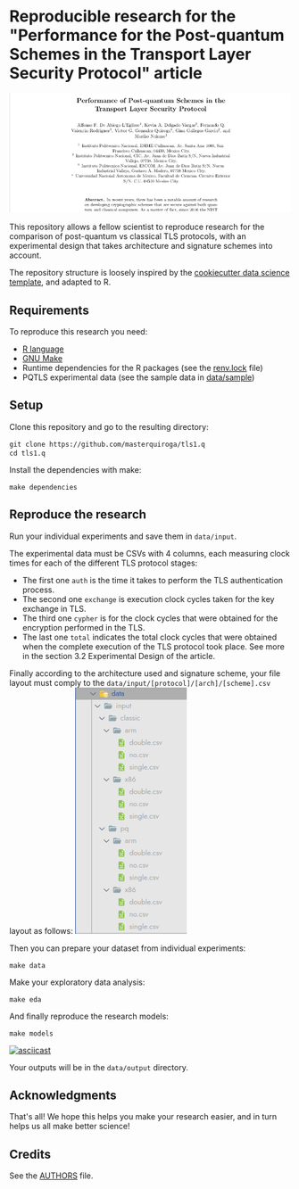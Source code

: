 # Reproducible research for the "Performance for the Post-quantum Schemes in the Transport Layer Security Protocol" article

![PQTLS article](./assets/img/article.png)

This repository allows a fellow scientist to reproduce research for the comparison of post-quantum vs classical TLS protocols, with an experimental design that takes architecture and signature schemes into account.

The repository structure is loosely inspired by the [cookiecutter data science template](https://drivendata.github.io/cookiecutter-data-science/#directory-structure), and adapted to R.

## Requirements

To reproduce this research you need:
- [R language](https://cloud.r-project.org/)
- [GNU Make](https://www.gnu.org/software/make/)
- Runtime dependencies for the R packages (see the [renv.lock](./renv.lock) file)
- PQTLS experimental data (see the sample data in [data/sample](./data/sample))

## Setup

Clone this repository and go to the resulting directory:
```
git clone https://github.com/masterquiroga/tls1.q
cd tls1.q
```

Install the dependencies with make:
```
make dependencies
```

## Reproduce the research

Run your individual experiments and save them in `data/input`. 

The experimental data must be CSVs with 4 columns, each measuring clock times for each of the different TLS protocol stages:
- The first one `auth` is the time it takes to perform the TLS authentication process. 
- The second one `exchange` is execution clock cycles taken for the key exchange in TLS. 
- The third one `cypher` is for the clock cycles that were obtained for the encryption performed in the TLS. 
- The last one `total` indicates the total clock cycles that were obtained when the complete execution of the TLS protocol took place.
See more in the section 3.2 Experimental Design of the article.

Finally according to the architecture used and signature scheme, your file layout must comply to the `data/input/[protocol]/[arch]/[scheme].csv` layout as follows:
![PQTLS experiments layout](./assets/img/experiments.png)

Then you can prepare your dataset from individual experiments:
```
make data
```

Make your exploratory data analysis:
```
make eda
```

And finally reproduce the research models:
```
make models
```
[![asciicast](https://asciinema.org/a/hjEvTnDsgXQ6QatSsiNuwRysX.svg)](https://asciinema.org/a/hjEvTnDsgXQ6QatSsiNuwRysX)

Your outputs will be in the `data/output` directory.

## Acknowledgments

That's all! We hope this helps you make your research easier, and in turn helps us all make better science!

## Credits
See the [AUTHORS](./AUTHORS) file.
